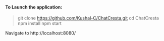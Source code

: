 

#### To Launch the application: 
> git clone https://github.com/Kushal-C/ChatCresta.git
> cd ChatCresta
> npm install
> npm start


Navigate to http://localhost:8080/

